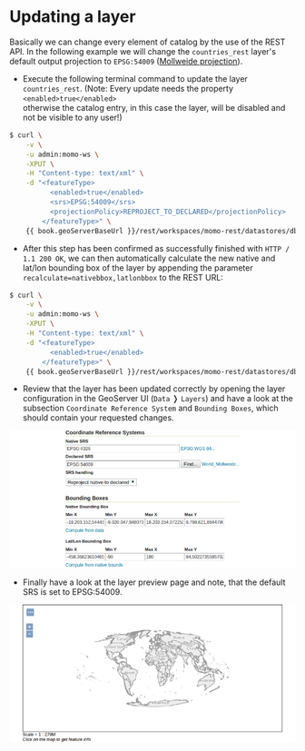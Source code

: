 # Updating a layer

Basically we can change every element of catalog by the use of the REST API. In
the following example we will change the `countries_rest` layer's default output
projection to `EPSG:54009` ([Mollweide projection](https://en.wikipedia.org/wiki/Mollweide_projection)).

* Execute the following terminal command to update the layer `countries_rest`.
  (Note: Every update needs the property <code>&lt;enabled&gt;true&lt;/enabled&gt;</code>  
  otherwise the catalog entry, in this case the layer, will be disabled and not
  be visible to any user!)
```bash
$ curl \
    -v \
    -u admin:momo-ws \
    -XPUT \
    -H "Content-type: text/xml" \
    -d "<featureType>
          <enabled>true</enabled>
          <srs>EPSG:54009</srs>
          <projectionPolicy>REPROJECT_TO_DECLARED</projectionPolicy>
        </featureType>" \
    {{ book.geoServerBaseUrl }}/rest/workspaces/momo-rest/datastores/db_momo_ws_rest/featuretypes/countries_rest
```
* After this step has been confirmed as successfully finished with `HTTP / 1.1 200 OK`,
  we can then automatically calculate the new native and lat/lon bounding box
  of the layer by appending the parameter `recalculate=nativebbox,latlonbbox`
  to the REST URL:
```bash
$ curl \
    -v \
    -u admin:momo-ws \
    -XPUT \
    -H "Content-type: text/xml" \
    -d "<featureType>
          <enabled>true</enabled>
        </featureType>" \
    {{ book.geoServerBaseUrl }}/rest/workspaces/momo-rest/datastores/db_momo_ws_rest/featuretypes/countries_rest?recalculate=nativebbox,latlonbbox
```
* Review that the layer has been updated correctly by opening the layer
  configuration in the GeoServer UI (`Data` &#10093; `Layers`) and have a look
  at the subsection `Coordinate Reference System` and `Bounding Boxes`, which
  should contain your requested changes.

![](../../assets/rest_crs_settings.png)

* Finally have a look at the layer preview page and note, that the default SRS
  is set to EPSG:54009.

![Layer in EPSG:54009.](../../assets/rest_layer_preview.png)
